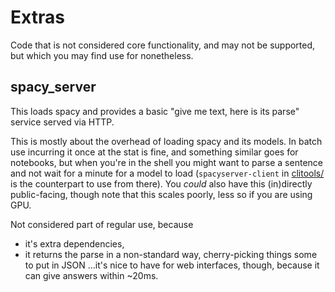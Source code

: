 # Extras 

Code that is not considered core functionality, and may not be supported, but which you may find use for nonetheless.


## spacy_server

This loads spacy and provides a basic "give me text, here is its parse" service served via HTTP.

This is mostly about the overhead of loading spacy and its models. 
In batch use incurring it once at the stat is fine,
and something similar goes for notebooks,
but when you're in the shell you might want to parse a sentence and not wait for a minute for a model to load (`spacyserver-client` in [clitools/](../clitools/) is the counterpart to use from there).
You _could_ also have this (in)directly public-facing, though note that this scales poorly, less so if you are using GPU.

Not considered part of regular use, because 
  - it's extra dependencies,
  - it returns the parse in a non-standard way, cherry-picking things some to put in JSON
  ...it's nice to have for web interfaces, though, because it can give answers within ~20ms.
